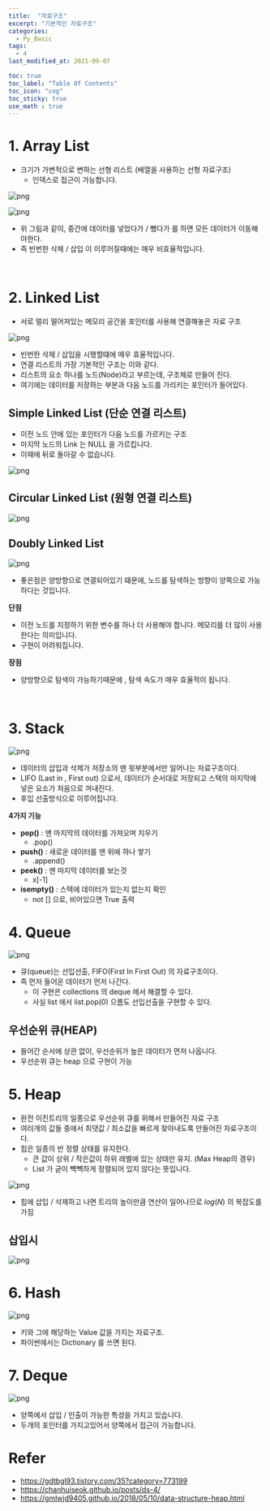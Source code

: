```yaml
---
title:  "자료구조"
excerpt: "기본적인 자료구조"
categories:
  - Py_Basic
tags:
  - 4
last_modified_at: 2021-09-07

toc: true
toc_label: "Table Of Contents"
toc_icon: "cog"
toc_sticky: true
use_math : true
---
```


# 1. Array List

- 크기가 가변적으로 변하는 선형 리스트 (배열을 사용하는 선형 자료구조)
  - 인덱스로 접근이  가능합니다.

![png](/assets/images/Python/28_1.png)

![png](/assets/images/Python/28_2.png)

- 위 그림과 같이, 중간에 데이터를 넣었다가 / 뺐다가 를 하면 모든 데이터가 이동해야한다. 
- 즉 빈번한 삭제 / 삽입 이 이루어질때에는 매우 비효율적입니다.

<br>

# 2. Linked List 

- 서로 멀리 떨어져있는 메모리 공간을 포인터를 사용해 연결해놓은 자료 구조 

![png](/assets/images/Python/28_3.png)

- 빈번한 삭제 / 삽입을 시행할떄에 매우 효율적입니다.
- 연결 리스트의 가장 기본적인 구조는 이와 같다. 
- 리스트의 요소 하나를 노드(Node)라고 부르는데, 구조체로 만들어 진다. 
- 여기에는 데이터를 저장하는 부분과 다음 노드를 가리키는 포인터가 들어있다.

## Simple Linked List (단순 연결 리스트)

- 이전 노드 안에 있는 포인터가 다음 노드를 가르키는 구조 
- 마지막 노드의 Link 는 NULL 을 가르킵니다.
- 이때에 뒤로 돌아갈 수 없습니다.

 ![png](/assets/images/Python/28_4.png)

## Circular Linked List (원형 연결 리스트)

![png](/assets/images/Python/28_5.png)

## Doubly Linked List

![png](/assets/images/Python/28_7.png)

- 좋은점은 양방향으로 연결되어있기 떄문에, 노드를 탐색하는 방향이 양쪽으로 가능하다는 것입니다.

**단점**

- 이전 노드를 지정하기 위한 변수를 하나 더 사용해야 합니다. 메모리를 더 많이 사용한다는 의미입니다. 
- 구현이 어려워집니다. 

**장점**

- 양방향으로 탐색이 가능하기때문에 , 탐색 속도가 매우 효율적이 됩니다.

<br>

# 3. Stack

![png](/assets/images/Python/28_8.png)

- 데이터의 삽입과 삭제가 저장소의 맨 윗부분에서만 일어나는 자료구조이다.
- LIFO (Last in , First out) 으로서, 데이터가 순서대로 저장되고 스택의 마지막에 넣은 요소가 처음으로 꺼내진다. 
- 후입 선출방식으로 이루어집니다.

**4가지 기능**

- **pop()** : 맨 마지막의 데이터를 가져오며 지우기
  - .pop()
- **push()** : 새로운 데이터를 맨 위에 하나 쌓기
  - .append()
- **peek()** : 맨 마지막 데이터를 보는것
  - x[-1]
- **isempty()** : 스텍에 데이터가 있는지 없는지 확인
  - not [] 으로, 비어있으면 True 출력

# 4. Queue

![png](/assets/images/Python/28_9.png)

- 큐(queue)는 선입선출, FIFO(First In First Out) 의 자료구조이다.
- 즉 먼저 들어온 데이터가 먼저 나간다.
  - 이 구현은 collections 의 deque 에서 해결할 수 있다.
  - 사실 list 에서 list.pop(0) 으롬도 선입선출을 구현할 수 있다.

## 우선순위 큐(HEAP)

- 들어간 순서에 상관 없이, 우선순위가 높은 데이터가 먼저 나옵니다.
- 우선순위 큐는 heap 으로 구현이 가능 

# 5. Heap

- 완전 이진트리의 일종으로 우선순위 큐를 위해서 만들어진 자료 구조
- 여러개의 값들 중에서 최댓값 / 최소값을 빠르게 찾아내도록 만들어진 자료구조이다. 
- 힙은 일종의 반 정렬 상태를 유지한다. 
  - 큰 값이 상위 / 작은값이 하위 레벨에 있는 상태만 유지. (Max Heap의 경우)
  - List 가 굳이 뺵뺵하게 정렬되어 있지 않다는 뜻입니다.

![png](/assets/images/Python/28_11.png)

- 힙에 삽입 / 삭제하고 나면 트리의 높이만큼 연산이 일어나므로 $log(N)$ 의 복잡도를 가짐

## 삽입시 

![png](/assets/images/Python/28_12.png)

# 6. Hash

![png](/assets/images/Python/28_13.png)

- 키와 그에 해당하는 Value 값을 가지는 자료구조.
- 파이썬에서는 Dictionary 를 쓰면 된다.

# 7. Deque

![png](/assets/images/Python/28_14.png)

- 양쪽에서 삽입 / 인출이 가능한 특성을 가지고 있습니다. 
- 두개의 포인터를 가지고있어서 양쪽에서 접근이 가능합니다.

# Refer

- https://gdtbgl93.tistory.com/35?category=773199
- https://chanhuiseok.github.io/posts/ds-4/
- https://gmlwjd9405.github.io/2018/05/10/data-structure-heap.html

